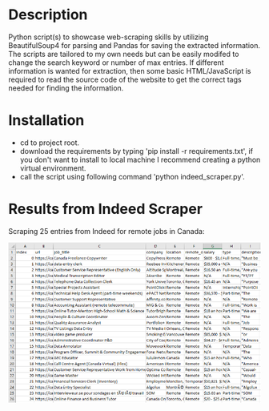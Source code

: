 # Description
Python script(s) to showcase web-scraping skills by utilizing BeautifulSoup4 for parsing and Pandas for saving the extracted information. The scripts are tailored to my own needs but can be easily modifed to change the search keyword or number of max entries. If different information is wanted for extraction, then some basic HTML/JavaScript is required to read the source code of the website to get the correct tags needed for finding the information. 

# Installation
- cd to project root.
- download the requirements by typing 'pip install -r requirements.txt', if you don't want to install to local machine I recommend creating a python virtual environment.
- call the script using following command 'python indeed_scraper.py'.

# Results from Indeed Scraper
Scraping 25 entries from Indeed for remote jobs in Canada:
<p align="center">
  <img src="screenshots/results.PNG">
</p>

